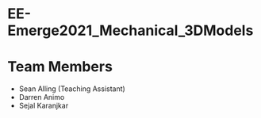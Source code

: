 # EE-Emerge2021_Mechanical_3DModels

# Team Members
* Sean Alling (Teaching Assistant)
* Darren Animo
* Sejal Karanjkar
